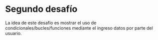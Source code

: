 # Segundo desafío
La idea de este desafío es mostrar el uso de condicionales/bucles/funciones mediante el ingreso datos por parte del usuario.
